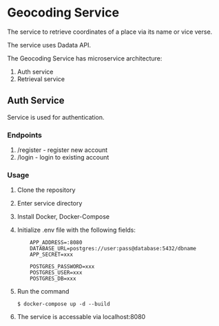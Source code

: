 # Geocoding Service

The service to retrieve coordinates of a place via its name or vice verse.

The service uses Dadata API.

The Geocoding Service has microservice architecture:

1. Auth service
2. Retrieval service

## Auth Service

Service is used for authentication.

### Endpoints

1. /register - register new account
2. /login - login to existing account

### Usage

1. Clone the repository
2. Enter service directory
3. Install Docker, Docker-Compose
4. Initialize .env file with the following fields:

    ```dotenv
        APP_ADDRESS=:8080
        DATABASE_URL=postgres://user:pass@database:5432/dbname
        APP_SECRET=xxx

        POSTGRES_PASSWORD=xxx
        POSTGRES_USER=xxx
        POSTGRES_DB=xxx
    ```

5. Run the command

    `` $ docker-compose up -d --build ``

6. The service is accessable via localhost:8080
